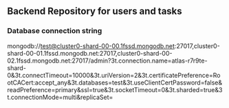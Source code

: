 ## Backend Repository for users and tasks

### Database connection string

mongodb://test@cluster0-shard-00-00.1fssd.mongodb.net:27017,cluster0-shard-00-01.1fssd.mongodb.net:27017,cluster0-shard-00-02.1fssd.mongodb.net:27017/admin?3t.connection.name=atlas-r7r9te-shard-0&3t.connectTimeout=10000&3t.uriVersion=2&3t.certificatePreference=RootCACert:accept_any&3t.databases=test&3t.useClientCertPassword=false&readPreference=primary&ssl=true&3t.socketTimeout=0&3t.sharded=true&3t.connectionMode=multi&replicaSet=

###
